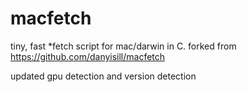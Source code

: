 # macfetch
tiny, fast *fetch script for mac/darwin in C.
forked from https://github.com/danyisill/macfetch

updated gpu detection and version detection
